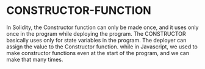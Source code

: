# CONSTRUCTOR-FUNCTION
In Solidity, the Constructor function can only be made once, and it uses only once in the program while deploying the program. The CONSTRUCTOR basically uses only for state variables in the program. The deployer can assign the value to the Constructor function. while in Javascript, we used to make constructor functions even at the start of the program, and we can make that many times.
